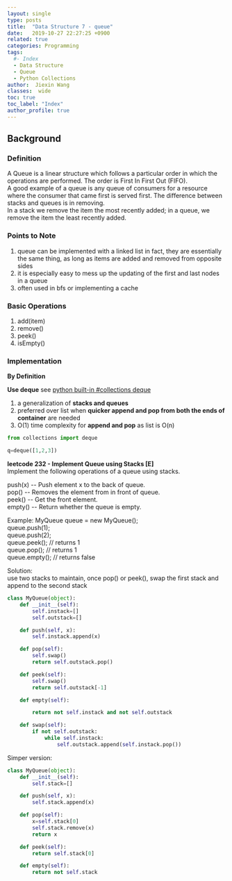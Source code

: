 ```yaml
---
layout: single
type: posts
title:  "Data Structure 7 - queue"
date:   2019-10-27 22:27:25 +0900
related: true
categories: Programming
tags:
  #- Index
  - Data Structure
  - Queue
  - Python Collections
author:  Jiexin Wang
classes:  wide
toc: true
toc_label: "Index"
author_profile: true
---
```


## Background

### Definition

A Queue is a linear structure which follows a particular order in which the operations are performed. The order is First In First Out (FIFO).  
A good example of a queue is any queue of consumers for a resource where the consumer that came first is served first. The difference between stacks and queues is in removing.  
In a stack we remove the item the most recently added; in a queue, we remove the item the least recently added.  

### Points to Note  

1. queue can be implemented with a linked list
in fact, they are essentially the same thing, as long as items are added and removed from opposite sides
2. it is especially easy to mess up the updating of the first and last nodes in a queue  
3. often used in bfs or implementing a cache

### Basic Operations  

1. add(item)
2. remove()
3. peek()
4. isEmpty()

### Implementation  

**By Definition**  


**Use deque** see [python built-in #collections deque](https://ha5ha6.github.io/judy_blog/programming/2019/11/12/data-structrue-python-builtin.html#collectionsdeque)

1. a generalization of **stacks and queues**  
2. preferred over list when **quicker append and pop from both the ends of container** are needed  
3. O(1) time complexity for **append and pop** as list is O(n)

```python
from collections import deque

q=deque([1,2,3])
```

**leetcode 232 - Implement Queue using Stacks [E]**  
Implement the following operations of a queue using stacks.  

push(x) -- Push element x to the back of queue.  
pop() -- Removes the element from in front of queue.  
peek() -- Get the front element.  
empty() -- Return whether the queue is empty.  

Example:
MyQueue queue = new MyQueue();  
queue.push(1);  
queue.push(2);    
queue.peek();  // returns 1  
queue.pop();   // returns 1  
queue.empty(); // returns false  

Solution:  
use two stacks to maintain, once pop() or peek(), swap the first stack and append to the second stack

```python
class MyQueue(object):
    def __init__(self):
        self.instack=[]
        self.outstack=[]     

    def push(self, x):
        self.instack.append(x)

    def pop(self):
        self.swap()
        return self.outstack.pop()

    def peek(self):
        self.swap()
        return self.outstack[-1]

    def empty(self):

        return not self.instack and not self.outstack

    def swap(self):
        if not self.outstack:
            while self.instack:
                self.outstack.append(self.instack.pop())
```

Simper version:  

```python
class MyQueue(object):
    def __init__(self):
        self.stack=[]  

    def push(self, x):
        self.stack.append(x)

    def pop(self):
        x=self.stack[0]
        self.stack.remove(x)
        return x

    def peek(self):
        return self.stack[0]

    def empty(self):
        return not self.stack
```
